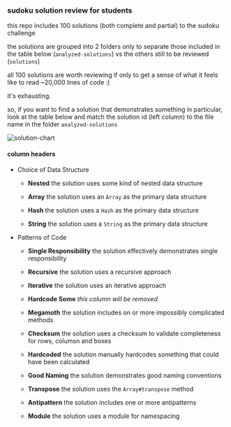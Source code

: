 ### sudoku solution review for students

this repo includes 100 solutions (both complete and partial) to the sudoku challenge

the solutions are grouped into 2 folders only to separate those included in the table below (`analyzed-solutions`) vs the others still to be reviewed (`solutions`)

all 100 solutions are worth reviewing if only to get a sense of what it feels like to read ~20,000 lines of code :)

it's exhausting.

so, if you want to find a solution that demonstrates something in particular, look at the table below and match the solution id (left column) to the file name in the folder `analyzed-solutions`

![solution-chart](solutions-chart.png)

#### column headers

- Choice of Data Structure
  + **Nested**
    the solution uses some kind of nested data structure

  + **Array**
    the solution uses an `Array` as the primary data structure

  + **Hash**
    the solution uses a `Hash` as the primary data structure

  + **String**
    the solution uses a `String` as the primary data structure

- Patterns of Code
  + **Single Responsibility**
    the solution effectively demonstrates single responsibility

  + **Recursive**
    the solution uses a recursive approach

  + **Iterative**
    the solution uses an iterative approach

  + **Hardcode Some**
    *this column will be removed*

  + **Megamoth**
    the solution includes on or more impossibly complicated methods

  + **Checksum**
    the solution uses a checksum to validate completeness for rows, columsn and boxes

  + **Hardcoded**
    the solution manually hardcodes something that could have been calculated

  + **Good Naming**
    the solution demonstrates good naming conventions

  + **Transpose**
    the solution uses the `Array#transpose` method
  
  + **Antipattern**
    the solution includes one or more antipatterns

  + **Module**
    the solution uses a module for namespacing

